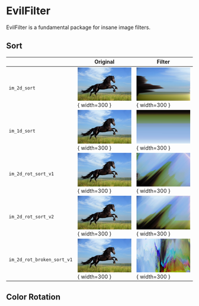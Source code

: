 EvilFilter
==============================

EvilFilter is a fundamental package for insane image filters.

Sort
------------------------------
| |Original|Filter|
|-|-|-|
|`im_2d_sort`|![alt text](sort/figures/original.jpg){ width=300 }               |![alt text](sort/figures/00000000.jpg){ width=300 }
|`im_1d_sort`|![alt text](sort/figures/original.jpg){ width=300 }               |![alt text](sort/figures/00000001.jpg){ width=300 }
|`im_2d_rot_sort_v1`|![alt text](sort/figures/original.jpg){ width=300 }        |![alt text](sort/figures/00000002.jpg){ width=300 }
|`im_2d_rot_sort_v2`|![alt text](sort/figures/original.jpg){ width=300 }        |![alt text](sort/figures/00000003.jpg){ width=300 }
|`im_2d_rot_broken_sort_v1`|![alt text](sort/figures/original.jpg){ width=300 } |![alt text](sort/figures/00000004.jpg){ width=300 }


Color Rotation
------------------------------